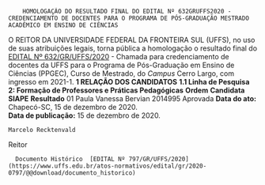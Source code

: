         HOMOLOGAÇÃO DO RESULTADO FINAL DO EDITAL Nº 632GRUFFS2020 - CREDENCIAMENTO DE DOCENTES PARA O PROGRAMA DE PÓS-GRADUAÇÃO MESTRADO ACADÊMICO EM ENSINO DE CIÊNCIAS  

 O REITOR DA UNIVERSIDADE FEDERAL DA FRONTEIRA SUL (UFFS), no uso de suas atribuições legais, torna pública a homologação o resultado final do [EDITAL Nº 632/GR/UFFS/2020](https://www.uffs.edu.br/atos-normativos/edital/gr/2020-0632) - Chamada para credenciamento de docentes da UFFS para o Programa de Pós-Graduação em Ensino de Ciências (PPGEC), Curso de Mestrado, do *Campus*  Cerro Largo, com ingresso em 2021-1.  **1 RELAÇÃO DOS CANDIDATOS** **1.1 Linha de Pesquisa 2: Formação de Professores e Práticas Pedagógicas**     **Ordem**   **Candidata**   **SIAPE**   **Resultado**     01   Paula Vanessa Bervian   2014995   Aprovada            **Data do ato:** Chapecó-SC, 15 de dezembro de 2020.   
 **Data de publicação:**  15 de dezembro de 2020. 

    Marcelo Recktenvald   
 Reitor 

      Documento Histórico  [EDITAL Nº 797/GR/UFFS/2020](https://www.uffs.edu.br/atos-normativos/edital/gr/2020-0797/@@download/documento_historico)     
      